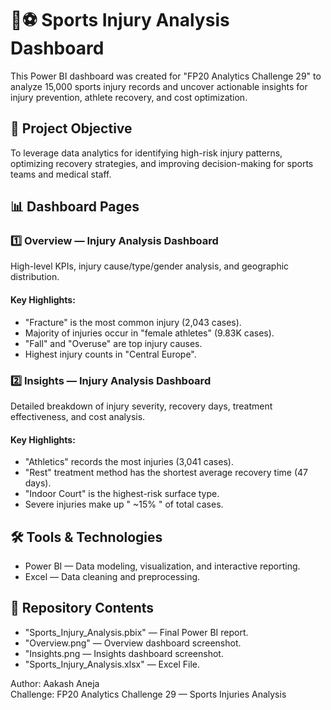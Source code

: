 # 🏥⚽ Sports Injury Analysis Dashboard

This Power BI dashboard was created for "FP20 Analytics Challenge 29" to analyze 15,000 sports injury records and uncover actionable insights for injury prevention, athlete recovery, and cost optimization.

## 📌 Project Objective
To leverage data analytics for identifying high-risk injury patterns, optimizing recovery strategies, and improving decision-making for sports teams and medical staff.

## 📊 Dashboard Pages
### 1️⃣ Overview — Injury Analysis Dashboard
High-level KPIs, injury cause/type/gender analysis, and geographic distribution.

#### Key Highlights:
- "Fracture" is the most common injury (2,043 cases).
- Majority of injuries occur in "female athletes" (9.83K cases).
- "Fall" and "Overuse" are top injury causes.
- Highest injury counts in "Central Europe".
  
### 2️⃣ Insights — Injury Analysis Dashboard
Detailed breakdown of injury severity, recovery days, treatment effectiveness, and cost analysis.

#### Key Highlights:
- "Athletics" records the most injuries (3,041 cases).
- "Rest" treatment method has the shortest average recovery time (47 days).
- "Indoor Court" is the highest-risk surface type.
- Severe injuries make up " ~15% " of total cases.

## 🛠 Tools & Technologies
- Power BI — Data modeling, visualization, and interactive reporting.
- Excel — Data cleaning and preprocessing.

## 📂 Repository Contents
- "Sports_Injury_Analysis.pbix" — Final Power BI report.
- "Overview.png" — Overview dashboard screenshot.
- "Insights.png — Insights dashboard screenshot.
- "Sports_Injury_Analysis.xlsx" — Excel File.

Author: Aakash Aneja  
Challenge: FP20 Analytics Challenge 29 — Sports Injuries Analysis
